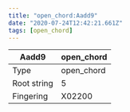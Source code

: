 ```yaml
---
title: "open_chord:Aadd9"
date: "2020-07-24T12:42:21.661Z"
tags: [open_chord]
---
```


|Aadd9|open_chord|
|---|---|
|Type|open_chord|
|Root string|5|
|Fingering|X02200|

